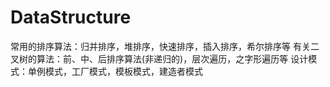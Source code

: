# DataStructure
常用的排序算法：归并排序，堆排序，快速排序，插入排序，希尔排序等
有关二叉树的算法：前、中、后排序算法(非递归的)，层次遍历，之字形遍历等
设计模式：单例模式，工厂模式，模板模式，建造者模式
